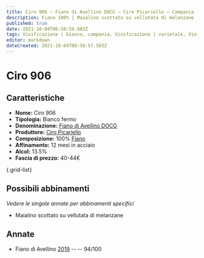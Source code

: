```yaml
---
title: Ciro 906 – Fiano di Avellino DOCG – Ciro Picariello – Campania (IT) – 40-44€ – 5★
description: Fiano 100% | Maialino scottato su vellutata di melanzane
published: true
date: 2021-10-04T06:50:59.882Z
tags: Vinificazione | bianco, campania, Vinificazione | varietale, Vinificazione | fermo, Valutazioni | 5 stelle, Prezzi | 40-44€, fiano, Maialino scottato su vellutata di melanzane
editor: markdown
dateCreated: 2021-10-04T06:50:57.503Z
---
```


# Ciro 906

## Caratteristiche
- **Nome:** Ciro 906
- **Tipologia:** Bianco fermo 
- **Denominazione:** [Fiano di Avellino DOCG](/denominazioni/Italia/Campania/DOCG/Fiano-di-Avellino)
- **Produttore:** [Ciro Picariello](/produttori/Italia/Campania/Ciro-Picariello) 
- **Composizione:** 100% [Fiano](/vitigni/Italia/bacca-bianca/fiano)
- **Affinamento:** 12 mesi in acciaio
- **Alcol:** 13.5%
- **Fascia di prezzo:** 40-44€

{.grid-list}



## Possibili abbinamenti
*Vedere le singole annate per abbinamenti specifici*

- Maialino scottato su vellutata di melanzane

## Annate
- Fiano di Avellino [2019](/vini/Italia/Campania/Ciro-Picariello/Ciro-906/2019) -- <span class="star-5"></span> -- 94/100 